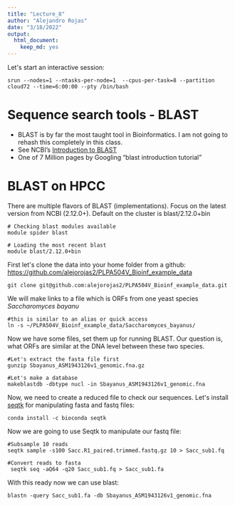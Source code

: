 ```yaml
---
title: "Lecture_8"
author: "Alejandro Rojas"
date: "3/18/2022"
output: 
  html_document: 
    keep_md: yes
---
```


Let's start an interactive session:

```
srun --nodes=1 --ntasks-per-node=1  --cpus-per-task=8 --partition cloud72 --time=6:00:00 --pty /bin/bash
```

# Sequence search tools - BLAST
* BLAST is by far the most taught tool in Bioinformatics. I am not going to rehash this completely in this class.
* See NCBI’s [Introduction to BLAST](https://www.ncbi.nlm.nih.gov/books/NBK1762/)
* One of 7 Million pages by Googling “blast introduction tutorial”

# BLAST on HPCC
There are multiple flavors of BLAST (implementations). Focus on the latest version from NCBI (2.12.0+). Default on the cluster is blast/2.12.0+bin

```
# Checking blast modules available
module spider blast

# Loading the most recent blast
module blast/2.12.0+bin
```

First let's clone the data into your home folder from a github: https://github.com/alejorojas2/PLPA504V_Bioinf_example_data

```
git clone git@github.com:alejorojas2/PLPA504V_Bioinf_example_data.git
```

We will make links to a file which is ORFs from one yeast species _Saccharomyces bayanu_

```
#this is similar to an alias or quick access
ln -s ~/PLPA504V_Bioinf_example_data/Saccharomyces_bayanus/
```

Now we have some files, set them up for running BLAST. Our question is, what
ORFs are similar at the DNA level between these two species.

```
#Let's extract the fasta file first
gunzip Sbayanus_ASM1943126v1_genomic.fna.gz

#Let's make a database
makeblastdb -dbtype nucl -in Sbayanus_ASM1943126v1_genomic.fna
```

Now, we need to create a reduced file to check our sequences.  Let's install [seqtk](https://docs.csc.fi/apps/seqtk/) for manipulating fasta and fastq files:

```
conda install -c bioconda seqtk

```

Now we are going to use Seqtk to manipulate our fastq file:

```
#Subsample 10 reads
seqtk sample -s100 Sacc.R1_paired.trimmed.fastq.gz 10 > Sacc_sub1.fq

#Convert reads to fasta
 seqtk seq -aQ64 -q20 Sacc_sub1.fq > Sacc_sub1.fa
```

With this ready now we can use blast:

```
blastn -query Sacc_sub1.fa -db Sbayanus_ASM1943126v1_genomic.fna

```
